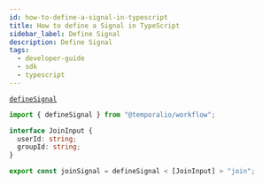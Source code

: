 ```yaml
---
id: how-to-define-a-signal-in-typescript
title: How to define a Signal in TypeScript
sidebar_label: Define Signal
description: Define Signal
tags:
  - developer-guide
  - sdk
  - typescript
---
```


[`defineSignal`](https://typescript.temporal.io/api/namespaces/workflow/#definesignal)

```ts
import { defineSignal } from "@temporalio/workflow";

interface JoinInput {
  userId: string;
  groupId: string;
}

export const joinSignal = defineSignal < [JoinInput] > "join";
```
